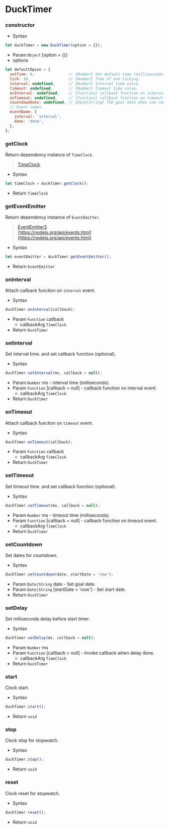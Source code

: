# DuckTimer

### constructor
- Syntax
```js
let duckTimer = new DuckTimer(option = {});
```
- Param `Object` [option = {}]
- options
```js
let defaultOpion = {
  setTime: 0,               // {Number} Set default time (milliseconds)
  tick: 10,                 // {Number} Time of one ticking.
  interval: undefined,      // {Number} Interval time value.
  timeout: undefined,       // {Number} Timeout time value.
  onInterval: undefined,    // {function} callback function on interval.
  onTimeout: undefined,     // {function} callback function on timeout.
  countdownDate: undefined, // {Date|String} The goal date when use countdown.
  // Event names.
  eventName: {
    interval: 'interval',
    done: 'done',
  },
};
```

### getClock
Return dependency instance of `TimeClock`.

> [TimeClock](time-clock.md).

- Syntax
```js
let timeClock = duckTimer.getClock();
```
- Return `TimeClock`

### getEventEmitter
Return dependency instance of `EventEmitter`.

> [EventEmitter3](https://github.com/primus/eventemitter3#readme)   
[https://nodejs.org/api/events.html](https://nodejs.org/api/events.html)

- Syntax
```js
let eventEmitter = duckTimer.getEventEmitter();
```
- Return `EventEmitter`

### onInterval
Attach callback function on `interval` event.

- Syntax
```js
duckTimer.onInterval(callback);
```
- Param `Function` callback
  - callbackArg `TimeClock`
- Return `DuckTimer`

### setInterval
Set interval time. and set callback function (optional).

- Syntax
```js
duckTimer.setInterval(ms, callback = null);
```
- Param `Number` ms - interval time (milliseconds).
- Param `Function` [callback = null] - callback function on interval event.
  - callbackArg `TimeClock`
- Return `DuckTimer`

### onTimeout
Attach callback function on `timeout` event.

- Syntax
```js
duckTimer.onTimeout(callback);
```
- Param `Function` callback
  - callbackArg `TimeClock`
- Return `DuckTimer`

### setTimeout
Set timeout time. and set callback function (optional).

- Syntax
```js
duckTimer.setTimeout(ms, callback = null);
```
- Param `Number` ms - timeout time (milliseconds).
- Param `Function` [callback = null] - callback function on timeout event.
  - callbackArg `TimeClock`
- Return `DuckTimer`

### setCountdown
Set dates for countdown.

- Syntax
```js
duckTimer.setCountdown(date, startDate = 'now');
```
- Param `Date|String` date - Set goal date.
- Param `Date|String` [startDate = 'now'] - Set start date.
- Return `DuckTimer`

### setDelay
Set milliseconds delay before start timer.

- Syntax
```js
duckTimer.setDelay(ms, callback = null);
```
- Param `Number` ms
- Param `Function` [callback = null] - Invoke callback when delay done.
  - callbackArg `TimeClock`
- Return `DuckTimer`

### start
Clock start.

- Syntax
```js
duckTimer.start();
```
- Return `void`

### stop
Clock stop for stopwatch.

- Syntax
```js
duckTimer.stop();
```
- Return `void`

### reset
Clock reset for stopwatch.

- Syntax
```js
duckTimer.reset();
```
- Return `void`
